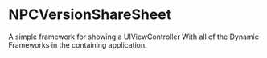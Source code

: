# NPCVersionShareSheet
A simple framework for showing a UIViewController With all of the Dynamic Frameworks in the containing application.

